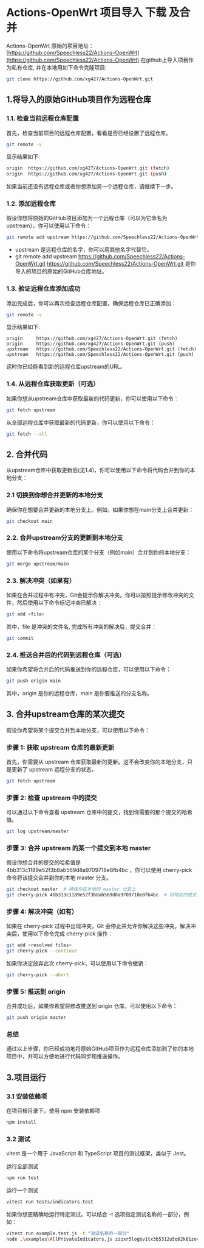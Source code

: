 # Actions-OpenWrt 项目导入 下载 及合并

Actions-OpenWrt 原始的项目地址：[https://github.com/Speechless22/Actions-OpenWrt](https://github.com/Speechless22/Actions-OpenWrt)
在github上导入项目作为私有仓库, 并在本地用如下命令克隆项目:

```bash
git clone https://github.com/xg427/Actions-OpenWrt.git
```

## 1.将导入的原始GitHub项目作为远程仓库

### 1.1. 检查当前远程仓库配置

首先，检查当前项目的远程仓库配置，看看是否已经设置了远程仓库。

```bash
git remote -v
```

显示结果如下:

```bash
origin  https://github.com/xg427/Actions-OpenWrt.git (fetch)
origin  https://github.com/xg427/Actions-OpenWrt.git (push)
```

如果当前还没有远程仓库或者你想添加另一个远程仓库，请继续下一步。

### 1.2. 添加远程仓库

假设你想将原始的GitHub项目添加为一个远程仓库（可以为它命名为upstream），你可以使用以下命令：

```bash
git remote add upstream https://github.com/Speechless22/Actions-OpenWrt.git
```

- upstream 是远程仓库的名字，你可以用其他名字代替它。
- git remote add upstream https://github.com/Speechless22/Actions-OpenWrt.git
  https://github.com/Speechless22/Actions-OpenWrt.git 是你导入的项目的原始的GitHub仓库地址。

### 1.3. 验证远程仓库添加成功

添加完成后，你可以再次检查远程仓库配置，确保远程仓库已正确添加：

```bash
git remote -v
```

显示结果如下:

```code
origin     https://github.com/xg427/Actions-OpenWrt.git (fetch)
origin     https://github.com/xg427/Actions-OpenWrt.git (push)
upstream   https://github.com/Speechless22/Actions-OpenWrt.git (fetch)
upstream   https://github.com/Speechless22/Actions-OpenWrt.git (push)
```

这时你已经能看到新的远程仓库upstream的URL。

### 1.4. 从远程仓库获取更新（可选）

如果你想从upstream仓库中获取最新的代码更新，你可以使用以下命令：

```bash
git fetch upstream
```

从全部远程仓库中获取最新的代码更新，你可以使用以下命令：

```bash
git fetch --all
```

## 2. 合并代码

从upstream仓库中获取更新后(见1.4)，你可以使用以下命令将代码合并到你的本地分支：

### 2.1 切换到你想合并更新的本地分支

确保你在想要合并更新的本地分支上。例如，如果你想在main分支上合并更新：

```bash
git checkout main
```

### 2.2. 合并upstream分支的更新到本地分支

使用以下命令将upstream仓库的某个分支（例如main）合并到你的本地分支：

```bash
git merge upstream/main
```

### 2.3. 解决冲突（如果有）

如果在合并过程中有冲突，Git会提示你解决冲突。你可以按照提示修改冲突的文件，然后使用以下命令标记冲突已解决：

```bash
git add <file>
```

其中，file 是冲突的文件名, 完成所有冲突的解决后，提交合并：

```bash
git commit
```

### 2.4. 推送合并后的代码到远程仓库（可选）

如果你希望将合并后的代码推送到你的远程仓库，可以使用以下命令：

```bash
git push origin main
```

其中，origin 是你的远程仓库，main 是你要推送的分支名称。


## 3. 合并upstream仓库的某次提交

假设你希望将某个提交合并到本地分支，可以使用以下命令：

### 步骤 1: 获取 upstream 仓库的最新更新

首先，你需要从 upstream 仓库获取最新的更新。这不会改变你的本地分支，只是更新了 upstream 远程分支的状态。

```bash
git fetch upstream
```

### 步骤 2: 检查 upstream 中的提交

可以通过以下命令查看 upstream 仓库中的提交，找到你需要的那个提交的哈希值。

```bash
git log upstream/master
```

### 步骤 3: 合并 upstream 的某一个提交到本地 master

假设你想合并的提交的哈希值是 4bb313c1189e52f3b8ab569d8a9709718e8fb4bc ，你可以使用 cherry-pick 命令将该提交合并到你的本地 master 分支。

```bash
git checkout master  # 确保你在本地的 master 分支上
git cherry-pick 4bb313c1189e52f3b8ab569d8a9709718e8fb4bc  # 将特定的提交合并到当前分支
```

### 步骤 4: 解决冲突（如有）

如果在 cherry-pick 过程中出现冲突，Git 会停止并允许你解决这些冲突。解决冲突后，使用以下命令完成 cherry-pick 操作：

```bash
git add <resolved files>
git cherry-pick --continue
```

如果你决定放弃此次 cherry-pick，可以使用以下命令撤销：

```bash
git cherry-pick --abort
```

### 步骤 5: 推送到 origin

合并成功后，如果你希望将修改推送到 origin 仓库，可以使用以下命令：

```bash
git push origin master
```


### 总结

通过以上步骤，你已经成功地将原始GitHub项目作为远程仓库添加到了你的本地项目中，并可以方便地进行代码同步和推送操作。

## 3.项目运行

### 3.1 安装依赖项

在项目根目录下，使用 npm 安装依赖项

```bash
npm install
```

### 3.2 测试

vitest 是一个用于 JavaScript 和 TypeScript 项目的测试框架，类似于 Jest。

运行全部测试

```bash
npm run test
```

运行一个测试

```bash
vitest run tests/indicators.test
```

如果你想更精确地运行特定测试，可以结合 -t 选项指定测试名称的一部分，例如：

```bash
vitest run example.test.js -t "测试名称的一部分"
node .\examples\AllPrivateIndicators.js zzzxr5logbv1tx3b5312u5q62k61zevc v3:gyS8YF2tYugEAQ1fDeaynPrWu/RDUjz3EhCICgeAxlg=
```
